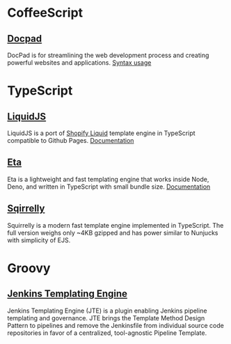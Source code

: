 # CoffeeScript

## [Docpad](https://github.com/docpad/docpad)
DocPad is for streamlining the web development process and creating powerful websites and applications. [Syntax usage](https://docpad.bevry.me/start/begin)

# TypeScript

## [LiquidJS](https://github.com/harttle/liquidjs)
LiquidJS is a port of [Shopify Liquid](https://shopify.github.io/liquid/) template engine in TypeScript compatible to Github Pages. [Documentation](https://liquidjs.com/)

## [Eta](https://github.com/eta-dev/eta)
Eta is a lightweight and fast templating engine that works inside Node, Deno, and written in TypeScript with small bundle size. [Documentation](https://eta.js.org/)

## [Sqirrelly](https://github.com/squirrellyjs/squirrelly)
Squirrelly is a modern fast template engine implemented in TypeScript. The full version weighs only ~4KB gzipped and has power similar to Nunjucks with simplicity of EJS.

# Groovy

## [Jenkins Templating Engine](https://github.com/jenkinsci/templating-engine-plugin)
Jenkins Templating Engine (JTE) is a plugin enabling Jenkins pipeline templating and governance. JTE brings the Template Method Design Pattern to pipelines and remove the Jenkinsfile from individual source code repositories in favor of a centralized, tool-agnostic Pipeline Template.
